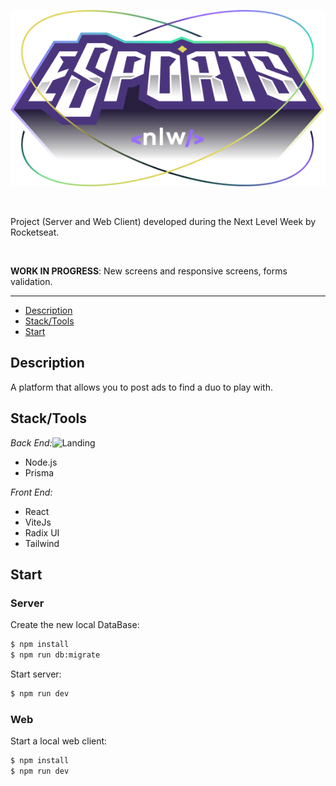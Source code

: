 <p align="center">
  <img src="web/src/assets/logo-nlw.svg" />
</p>

<br>

Project (Server and Web Client) developed during the Next Level Week by Rocketseat.

<br>
 
**WORK IN PROGRESS**: New screens and responsive screens, forms validation.  

---

- [Description](#Description)
- [Stack/Tools](#Stack/Tools)
- [Start](#Start)

## Description 
A platform that allows you to post ads to find a duo to play with.



## Stack/Tools

*Back End:*![Landing](https://user-images.githubusercontent.com/52689135/191142888-f2ece6d7-5cb1-4a17-a05b-290813cdeeb3.png)

 - Node.js    
 - Prisma

*Front End:*
 - React
 - ViteJs
 - Radix UI
 - Tailwind 

 ## Start
 ### Server

Create the new local DataBase:
 ```sh
$ npm install
$ npm run db:migrate
```
Start server:
```sh
$ npm run dev
```

### Web 
Start a local web client:
```sh
$ npm install
$ npm run dev
```

